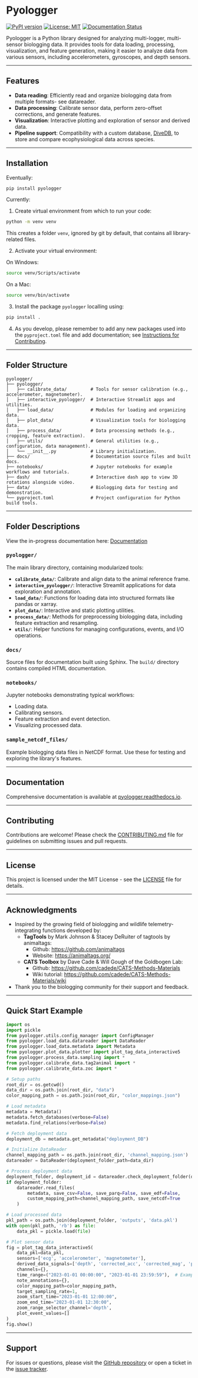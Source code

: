 # Pyologger

[![PyPI version](https://badge.fury.io/py/pyologger.svg)](https://pypi.org/project/pyologger/)
[![License: MIT](https://img.shields.io/badge/License-MIT-yellow.svg)](https://opensource.org/licenses/MIT)
[![Documentation Status](https://readthedocs.org/projects/pyologger/badge/?version=latest)](https://pyologger.readthedocs.io/en/latest/)

Pyologger is a Python library designed for analyzing multi-logger, multi-sensor biologging data. It provides tools for data loading, processing, visualization, and feature generation, making it easier to analyze data from various sensors, including accelerometers, gyroscopes, and depth sensors.

---

## Features

- **Data reading**: Efficiently read and organize biologging data from multiple formats- see datareader.
- **Data processing**: Calibrate sensor data, perform zero-offset corrections, and generate features.
- **Visualization**: Interactive plotting and exploration of sensor and derived data.
- **Pipeline support**: Compatibility with a custom database, [DiveDB](https://github.com/ecophysviz-lab/DiveDB), to store and compare ecophysiological data across species.

---

## Installation

Eventually:
```bash
pip install pyologger
```

Currently:

1. Create virtual environment from which to run your code:

```bash
python -m venv venv
``` 

This creates a folder `venv`, ignored by git by default, that contains all library-related files.

2. Activate your virtual environment:

On Windows:
```bash
source venv/Scripts/activate
``` 
On a Mac:
```bash
source venv/bin/activate
```

3. Install the package `pyologger` localling using: 

```bash
pip install .
``` 

4. As you develop, please remember to add any new packages used into the `pyproject.toml` file and add documentation; see [Instructions for Contributing](CONTRIBUTING.md).
---

## Folder Structure

```plaintext
pyologger/
├── pyologger/
│   ├── calibrate_data/         # Tools for sensor calibration (e.g., accelerometer, magnetometer).
│   ├── interactive_pyologger/  # Interactive Streamlit apps and utilities.
│   ├── load_data/              # Modules for loading and organizing data.
│   ├── plot_data/              # Visualization tools for biologging data.
│   ├── process_data/           # Data processing methods (e.g., cropping, feature extraction).
│   ├── utils/                  # General utilities (e.g., configuration, data management).
│   └── __init__.py             # Library initialization.
├── docs/                       # Documentation source files and built docs.
├── notebooks/                  # Jupyter notebooks for example workflows and tutorials.
├── dash/                       # Interactive dash app to view 3D rotations alongside video.
├── data/                       # Biologging data for testing and demonstration.
└── pyproject.toml              # Project configuration for Python build tools.
```

---

## Folder Descriptions

View the in-progress documentation here: [Documentation](docs/build/html/index.html)

### `pyologger/`

The main library directory, containing modularized tools:

- **`calibrate_data/`**: Calibrate and align data to the animal reference frame.
- **`interactive_pyologger/`**: Interactive Streamlit applications for data exploration and annotation.
- **`load_data/`**: Functions for loading data into structured formats like pandas or xarray.
- **`plot_data/`**: Interactive and static plotting utilities.
- **`process_data/`**: Methods for preprocessing biologging data, including feature extraction and resampling.
- **`utils/`**: Helper functions for managing configurations, events, and I/O operations.

### `docs/`

Source files for documentation built using Sphinx. The `build/` directory contains compiled HTML documentation.

### `notebooks/`

Jupyter notebooks demonstrating typical workflows:

- Loading data.
- Calibrating sensors.
- Feature extraction and event detection.
- Visualizing processed data.

### `sample_netcdf_files/`

Example biologging data files in NetCDF format. Use these for testing and exploring the library's features.

---

## Documentation

Comprehensive documentation is available at [pyologger.readthedocs.io](https://pyologger.readthedocs.io/en/latest/).

---

## Contributing

Contributions are welcome! Please check the [CONTRIBUTING.md](CONTRIBUTING.md) file for guidelines on submitting issues and pull requests.

---

## License

This project is licensed under the MIT License - see the [LICENSE](LICENSE) file for details.

---

## Acknowledgments

- Inspired by the growing field of biologging and wildlife telemetry- integrating functions developed by: 
    - **TagTools** by Mark Johnson & Stacey DeRuiter of tagtools by animaltags:
        - Github: https://github.com/animaltags 
        - Website: https://animaltags.org/
    - **CATS Toolbox** by Dave Cade & Will Gough of the Goldbogen Lab:
        - Github: https://github.com/cadede/CATS-Methods-Materials
        - Wiki tutorial: https://github.com/cadede/CATS-Methods-Materials/wiki
- Thank you to the biologging community for their support and feedback.

---

## Quick Start Example

```python
import os
import pickle
from pyologger.utils.config_manager import ConfigManager
from pyologger.load_data.datareader import DataReader
from pyologger.load_data.metadata import Metadata
from pyologger.plot_data.plotter import plot_tag_data_interactive5
from pyologger.process_data.sampling import *
from pyologger.calibrate_data.tag2animal import *
from pyologger.calibrate_data.zoc import *

# Setup paths
root_dir = os.getcwd()
data_dir = os.path.join(root_dir, "data")
color_mapping_path = os.path.join(root_dir, "color_mappings.json")

# Load metadata
metadata = Metadata()
metadata.fetch_databases(verbose=False)
metadata.find_relations(verbose=False)

# Fetch deployment data
deployment_db = metadata.get_metadata("deployment_DB")

# Initialize DataReader
channel_mapping_path = os.path.join(root_dir, 'channel_mapping.json')
datareader = DataReader(deployment_folder_path=data_dir)

# Process deployment data
deployment_folder, deployment_id = datareader.check_deployment_folder(deployment_db, data_dir)
if deployment_folder:
    datareader.read_files(
        metadata, save_csv=False, save_parq=False, save_edf=False,
        custom_mapping_path=channel_mapping_path, save_netcdf=True
    )

# Load processed data
pkl_path = os.path.join(deployment_folder, 'outputs', 'data.pkl')
with open(pkl_path, 'rb') as file:
    data_pkl = pickle.load(file)

# Plot sensor data
fig = plot_tag_data_interactive5(
    data_pkl=data_pkl,
    sensors=['ecg', 'accelerometer', 'magnetometer'],
    derived_data_signals=['depth', 'corrected_acc', 'corrected_mag', 'prh'],
    channels={},
    time_range=("2023-01-01 00:00:00", "2023-01-01 23:59:59"),  # Example time range
    note_annotations={},
    color_mapping_path=color_mapping_path,
    target_sampling_rate=1,
    zoom_start_time="2023-01-01 12:00:00",
    zoom_end_time="2023-01-01 12:30:00",
    zoom_range_selector_channel='depth',
    plot_event_values=[]
)
fig.show()
```

---

## Support

For issues or questions, please visit the [GitHub repository](https://github.com/yourusername/pyologger) or open a ticket in the [issue tracker](https://github.com/yourusername/pyologger/issues).

